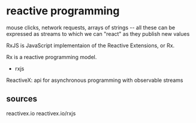 # reactive programming
mouse clicks, network requests, arrays of strings -- all these can be expressed as streams to which we can "react" as they publish new values

RxJS is JavaScript implementaion of the Reactive Extensions, or Rx.

Rx is a reactive programming model.


* rxjs

ReactiveX: api for asynchronous programming with observable streams

## sources
reactivex.io
reactivex.io/rxjs

